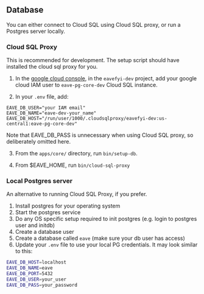 ## Database

You can either connect to Cloud SQL using Cloud SQL proxy, or run a Postgres server locally.

### Cloud SQL Proxy

This is recommended for development. The setup script should have installed the cloud sql proxy for you.

1. In the [google cloud console](https://console.cloud.google.com/sql/instances/eave-pg-core-dev/users?project=eavefyi-dev), in the `eavefyi-dev` project, add your google cloud IAM user to `eave-pg-core-dev` Cloud SQL instance.

2. In your `.env` file, add:

```
EAVE_DB_USER="your IAM email"
EAVE_DB_NAME="eave-dev-your_name"
EAVE_DB_HOST="/run/user/1000/.cloudsqlproxy/eavefyi-dev:us-central1:eave-pg-core-dev"
```

Note that EAVE_DB_PASS is unnecessary when using Cloud SQL proxy, so deliberately omitted here.

3. From the `apps/core/` directory, run `bin/setup-db`.

4. From $EAVE_HOME, run `bin/cloud-sql-proxy`

### Local Postgres server

An alternative to running Cloud SQL Proxy, if you prefer.

1. Install postgres for your operating system
1. Start the postgres service
1. Do any OS specific setup required to init postgres (e.g. login to postgres user and initdb)
1. Create a database user
1. Create a database called `eave` (make sure your db user has access)
1. Update your `.env` file to use your local PG credentials.
  It may look similar to this:

```sh
EAVE_DB_HOST=localhost
EAVE_DB_NAME=eave
EAVE_DB_PORT=5432
EAVE_DB_USER=your_user
EAVE_DB_PASS=your_password
```

